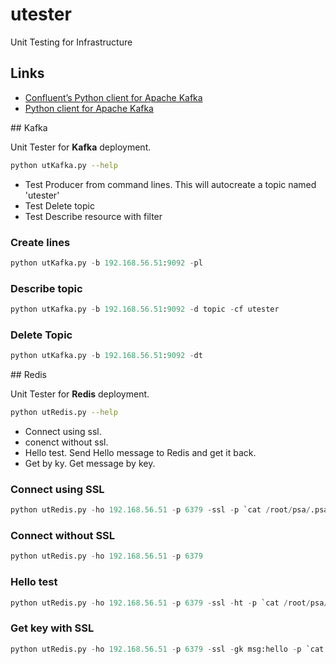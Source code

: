 # utester
Unit Testing for Infrastructure

## Links
 
 - [Confluent’s Python client for Apache Kafka](https://docs.confluent.io/current/clients/confluent-kafka-python/)
 - [Python client for Apache Kafka](https://kafka-python.readthedocs.io/en/master/apidoc/kafka.html)  
 

## Kafka

Unit Tester for __Kafka__ deployment.

```bash
python utKafka.py --help
```
 - Test Producer from command lines. This will autocreate a topic named 'utester'
 - Test Delete topic
 - Test Describe resource with filter

### Create lines
    
```python
python utKafka.py -b 192.168.56.51:9092 -pl
```

### Describe topic
    
```python
python utKafka.py -b 192.168.56.51:9092 -d topic -cf utester
```

### Delete Topic
    
```python
python utKafka.py -b 192.168.56.51:9092 -dt
```


## Redis

Unit Tester for __Redis__ deployment.

```bash
python utRedis.py --help
```

 - Connect using ssl.
 - conenct without ssl.
 - Hello test. Send Hello message to Redis and get it back.
 - Get by ky. Get message by key.

### Connect using SSL

```python
python utRedis.py -ho 192.168.56.51 -p 6379 -ssl -p `cat /root/psa/.psa.shadow`
```

### Connect without SSL

```python
python utRedis.py -ho 192.168.56.51 -p 6379
```

### Hello test

```python
python utRedis.py -ho 192.168.56.51 -p 6379 -ssl -ht -p `cat /root/psa/.psa.shadow`
```

### Get key with SSL

```python
python utRedis.py -ho 192.168.56.51 -p 6379 -ssl -gk msg:hello -p `cat /root/psa/.psa.shadow`
```

 